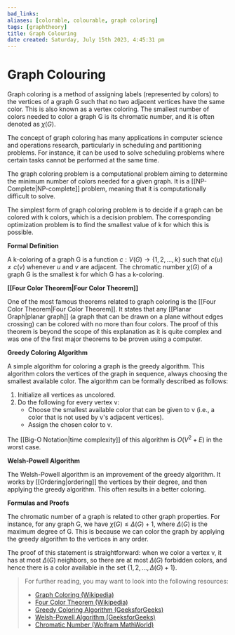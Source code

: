 ```yaml
---
bad_links: 
aliases: [colorable, colourable, graph coloring]
tags: [graphtheory]
title: Graph Colouring
date created: Saturday, July 15th 2023, 4:45:31 pm
---
```

# Graph Colouring

Graph coloring is a method of assigning labels (represented by colors) to the vertices of a graph G such that no two adjacent vertices have the same color. This is also known as a vertex coloring. The smallest number of colors needed to color a graph G is its chromatic number, and it is often denoted as $\chi(G)$.

The concept of graph coloring has many applications in computer science and operations research, particularly in scheduling and partitioning problems. For instance, it can be used to solve scheduling problems where certain tasks cannot be performed at the same time.

The graph coloring problem is a computational problem aiming to determine the minimum number of colors needed for a given graph. It is a [[NP-Complete|NP-complete]] problem, meaning that it is computationally difficult to solve.

The simplest form of graph coloring problem is to decide if a graph can be colored with k colors, which is a decision problem. The corresponding optimization problem is to find the smallest value of k for which this is possible.

**Formal Definition**

A k-coloring of a graph G is a function $c: V(G) \rightarrow \{1, 2, …, k\}$ such that $c(u) \neq c(v)$ whenever $u$ and $v$ are adjacent. The chromatic number $\chi(G)$ of a graph G is the smallest k for which G has a k-coloring.

**[[Four Color Theorem|Four Color Theorem]]**

One of the most famous theorems related to graph coloring is the [[Four Color Theorem|Four Color Theorem]]. It states that any [[Planar Graph|planar graph]] (a graph that can be drawn on a plane without edges crossing) can be colored with no more than four colors. The proof of this theorem is beyond the scope of this explanation as it is quite complex and was one of the first major theorems to be proven using a computer.

**Greedy Coloring Algorithm**

A simple algorithm for coloring a graph is the greedy algorithm. This algorithm colors the vertices of the graph in sequence, always choosing the smallest available color. The algorithm can be formally described as follows:

1. Initialize all vertices as uncolored.
2. Do the following for every vertex v:
   - Choose the smallest available color that can be given to v (i.e., a color that is not used by v's adjacent vertices).
   - Assign the chosen color to v.

The [[Big-O Notation|time complexity]] of this algorithm is $O(V^2 + E)$ in the worst case.

**Welsh-Powell Algorithm**

The Welsh-Powell algorithm is an improvement of the greedy algorithm. It works by [[Ordering|ordering]] the vertices by their degree, and then applying the greedy algorithm. This often results in a better coloring.

**Formulas and Proofs**

The chromatic number of a graph is related to other graph properties. For instance, for any graph G, we have $\chi(G) \leq \Delta(G) + 1$, where $\Delta(G)$ is the maximum degree of G. This is because we can color the graph by applying the greedy algorithm to the vertices in any order.

The proof of this statement is straightforward: when we color a vertex v, it has at most $\Delta(G)$ neighbors, so there are at most $\Delta(G)$ forbidden colors, and hence there is a color available in the set $\{1, 2, …, \Delta(G) + 1\}$.

> For further reading, you may want to look into the following resources:
> - [Graph Coloring (Wikipedia)](https://www.google.com/search?q=Graph+Coloring+Wikipedia)
> - [Four Color Theorem (Wikipedia)](https://www.google.com/search?q=Four+Color+Theorem+Wikipedia)
> - [Greedy Coloring Algorithm (GeeksforGeeks)](https://www.google.com/search?q=Greedy+Coloring+Algorithm+GeeksforGeeks)
> - [Welsh-Powell Algorithm (GeeksforGeeks)](https://www.google.com/search?q=Welsh-Powell+Algorithm+GeeksforGeeks)
> - [Chromatic Number (Wolfram MathWorld)](https://www.google.com/search?q=Chromatic+Number+Wolfram+MathWorld)